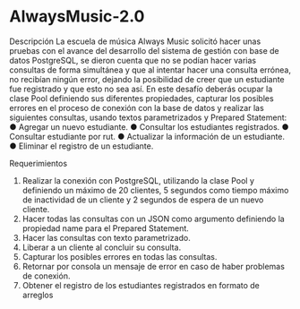 # AlwaysMusic-2.0
Descripción
La escuela de música Always Music solicitó hacer unas pruebas con el avance del
desarrollo del sistema de gestión con base de datos PostgreSQL, se dieron cuenta que no se
podían hacer varias consultas de forma simultánea y que al intentar hacer una consulta
errónea, no recibían ningún error, dejando la posibilidad de creer que un estudiante fue
registrado y que esto no sea así.
En este desafío deberás ocupar la clase Pool definiendo sus diferentes propiedades,
capturar los posibles errores en el proceso de conexión con la base de datos y realizar las
siguientes consultas, usando textos parametrizados y Prepared Statement:
● Agregar un nuevo estudiante.
● Consultar los estudiantes registrados.
● Consultar estudiante por rut.
● Actualizar la información de un estudiante.
● Eliminar el registro de un estudiante.


Requerimientos
1. Realizar la conexión con PostgreSQL, utilizando la clase Pool y definiendo un
máximo de 20 clientes, 5 segundos como tiempo máximo de inactividad de un
cliente y 2 segundos de espera de un nuevo cliente.
2. Hacer todas las consultas con un JSON como argumento definiendo la propiedad
name para el Prepared Statement.
3. Hacer las consultas con texto parametrizado.
4. Liberar a un cliente al concluir su consulta.
5. Capturar los posibles errores en todas las consultas.
6. Retornar por consola un mensaje de error en caso de haber problemas de conexión.
7. Obtener el registro de los estudiantes registrados en formato de arreglos
